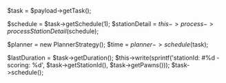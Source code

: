 $task = $payload->getTask();

$schedule = $task->getSchedule(1);
$stationDetail = $this->process->processStationDetail($schedule);

$planner = new PlannerStrategy();
$time = $planner->schedule($task);

$lastDuration = $task->getDuration();
$this->write(sprintf('stationId: #%d - scoring: %d', $task->getStationId(), $task->getPawns()));
$task->schedule();
